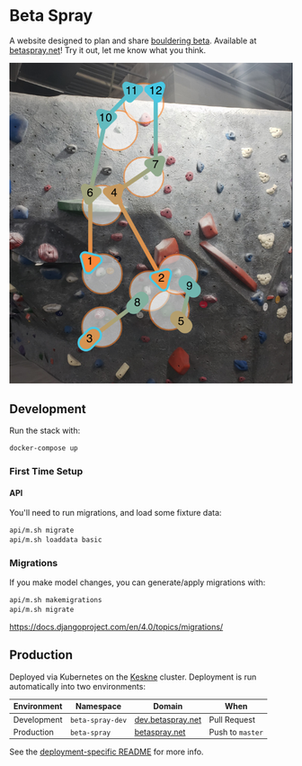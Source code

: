 # Beta Spray

A website designed to plan and share [bouldering beta](<https://en.wikipedia.org/wiki/Beta_(climbing)>). Available at [betaspray.net](https://betaspray.net)! Try it out, let me know what you think.

![Annotated boulder](/images/boulder1.png)

## Development

Run the stack with:

```sh
docker-compose up
```

### First Time Setup

#### API

You'll need to run migrations, and load some fixture data:

```sh
api/m.sh migrate
api/m.sh loaddata basic
```

### Migrations

If you make model changes, you can generate/apply migrations with:

```sh
api/m.sh makemigrations
api/m.sh migrate
```

https://docs.djangoproject.com/en/4.0/topics/migrations/

## Production

Deployed via Kubernetes on the [Keskne](https://github.com/LucasPickering/keskne) cluster. Deployment is run automatically into two environments:

| Environment | Namespace        | Domain                                         | When             |
| ----------- | ---------------- | ---------------------------------------------- | ---------------- |
| Development | `beta-spray-dev` | [dev.betaspray.net](https://dev.betaspray.net) | Pull Request     |
| Production  | `beta-spray`     | [betaspray.net](https://betaspray.net)         | Push to `master` |

See the [deployment-specific README](./deploy/README.md) for more info.
